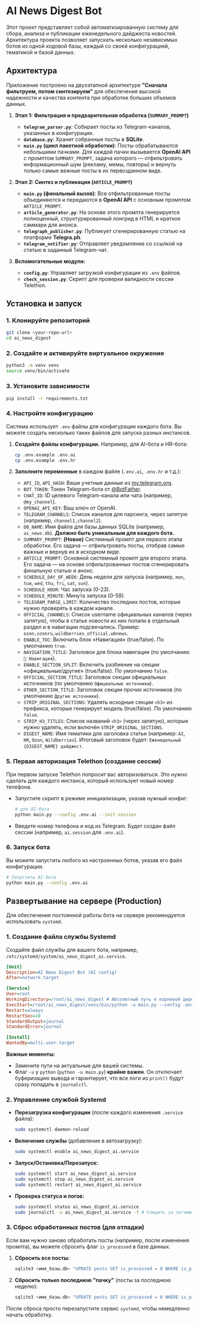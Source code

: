 # AI News Digest Bot

Этот проект представляет собой автоматизированную систему для сбора, анализа и публикации еженедельного дайджеста новостей. Архитектура проекта позволяет запускать несколько независимых ботов из одной кодовой базы, каждый со своей конфигурацией, тематикой и базой данных.

## Архитектура

Приложение построено на двухэтапной архитектуре **"Сначала фильтруем, потом синтезируем"** для обеспечения высокой надежности и качества контента при обработке больших объемов данных.

1.  **Этап 1: Фильтрация и предварительная обработка (`SUMMARY_PROMPT`)**
    *   **`telegram_parser.py`**: Собирает посты из Telegram-каналов, указанных в конфигурации.
    *   **`database.py`**: Хранит собранные посты в **SQLite**.
    *   **`main.py` (цикл пакетной обработки)**: Посты обрабатываются небольшими пачками. Для каждой пачки вызывается **OpenAI API** с промптом `SUMMARY_PROMPT`, задача которого — отфильтровать информационный шум (рекламу, мемы, повторы) и вернуть только самые важные посты в их первозданном виде.

2.  **Этап 2: Синтез и публикация (`ARTICLE_PROMPT`)**
    *   **`main.py` (финальный вызов)**: Все отфильтрованные посты объединяются и передаются в **OpenAI API** с основным промптом `ARTICLE_PROMPT`.
    *   **`article_generator.py`**: На основе этого промпта генерируется полноценный, структурированный лонгрид в HTML и краткое саммари для анонса.
    *   **`telegraph_publisher.py`**: Публикует сгенерированную статью на платформе **Telegra.ph**.
    *   **`telegram_notifier.py`**: Отправляет уведомление со ссылкой на статью в заданный Telegram-чат.

3.  **Вспомогательные модули:**
    *   **`config.py`**: Управляет загрузкой конфигурации из `.env` файлов.
    *   **`check_session.py`**: Скрипт для проверки валидности сессии Telethon.

## Установка и запуск

### 1. Клонируйте репозиторий
```bash
git clone <your-repo-url>
cd ai_news_digest
```

### 2. Создайте и активируйте виртуальное окружение
```bash
python3 -m venv venv
source venv/bin/activate
```

### 3. Установите зависимости
```bash
pip install -r requirements.txt
```

### 4. Настройте конфигурацию

Система использует `.env` файлы для конфигурации каждого бота. Вы можете создать несколько таких файлов для запуска разных инстансов.

1.  **Создайте файлы конфигурации.** Например, для AI-бота и HR-бота:
    ```bash
    cp .env.example .env.ai
    cp .env.example .env.hr
    ```

2.  **Заполните переменные** в каждом файле (`.env.ai`, `.env.hr` и т.д.):
    *   `API_ID`, `API_HASH`: Ваши учетные данные из [my.telegram.org](https://my.telegram.org).
    *   `BOT_TOKEN`: Токен Telegram-бота от [@BotFather](https://t.me/BotFather).
    *   `CHAT_ID`: ID целевого Telegram-канала или чата (например, `@my_channel`).
    *   `OPENAI_API_KEY`: Ваш ключ от OpenAI.
    *   `TELEGRAM_CHANNELS`: Список каналов для парсинга, через запятую (например, `channel1,channel2`).
    *   `DB_NAME`: Имя файла для базы данных SQLite (например, `ai_news.db`). **Должно быть уникальным для каждого бота.**
    *   `SUMMARY_PROMPT`: **(Новое)** Системный промпт для первого этапа обработки. Его задача — отфильтровать посты, отобрав самые важные и вернув их в исходном виде.
    *   `ARTICLE_PROMPT`: Основной системный промпт для второго этапа. Его задача — на основе отфильтрованных постов сгенерировать финальную статью и анонс.
    *   `SCHEDULE_DAY_OF_WEEK`: День недели для запуска (например, `mon`, `tue`, `wed`, `thu`, `fri`, `sat`, `sun`).
    *   `SCHEDULE_HOUR`: Час запуска (0-23).
    *   `SCHEDULE_MINUTE`: Минута запуска (0-59).
    *   `TELEGRAM_PARSE_LIMIT`: Количество последних постов, которые нужно проверять в каждом канале.
    *   `OFFICIAL_CHANNELS`: Список username официальных каналов (через запятую), чтобы в статье новости из них попали в отдельный раздел и в навигации подсвечались. Пример: `ozon,ozonru,wildberries_official,wbnews`.
    *   `ENABLE_TOC`: Включить блок «Навигация» (true/false). По умолчанию `true`.
    *   `NAVIGATION_TITLE`: Заголовок для блока навигации (по умолчанию `🧭 Навигация`).
    *   `ENABLE_SECTION_SPLIT`: Включить разбиение на секции «официальные/другие» (true/false). По умолчанию `false`.
    *   `OFFICIAL_SECTION_TITLE`: Заголовок секции официальных источников (по умолчанию `Официальные источники`).
    *   `OTHER_SECTION_TITLE`: Заголовок секции прочих источников (по умолчанию `Другие источники`).
    *   `STRIP_ORIGINAL_SECTIONS`: Удалять исходные секции `<h3>` из префикса, которые генерирует модель (true/false). По умолчанию `false`.
    *   `STRIP_H3_TITLES`: Список названий `<h3>` (через запятую), которые нужно удалять, если включён `STRIP_ORIGINAL_SECTIONS`.
    *   `DIGEST_NAME`: Имя тематики для заголовка статьи (например: `AI`, `HR`, `Ozon`, `Wildberries`). Итоговый заголовок будет: `Еженедельный {DIGEST_NAME} дайджест`.

### 5. Первая авторизация Telethon (создание сессии)

При первом запуске Telethon попросит вас авторизоваться. Это нужно сделать для каждого инстанса, который использует новый номер телефона.

*   Запустите скрипт в режиме инициализации, указав нужный конфиг:
    ```bash
    # для AI-бота
    python main.py --config .env.ai --init-session
    ```
*   Введите номер телефона и код из Telegram. Будет создан файл сессии (например, `ai.session` для `.env.ai`).

### 6. Запуск бота

Вы можете запустить любого из настроенных ботов, указав его файл конфигурации.

```bash
# Запустить AI-бота
python main.py --config .env.ai
```

## Развертывание на сервере (Production)

Для обеспечения постоянной работы бота на сервере рекомендуется использовать `systemd`.

### 1. Создание файла службы Systemd

Создайте файл службы для вашего бота, например, `/etc/systemd/system/ai_news_digest_ai.service`.

```ini
[Unit]
Description=AI News Digest Bot (AI config)
After=network.target

[Service]
User=root
WorkingDirectory=/root/ai_news_digest # Абсолютный путь к корневой директории проекта
ExecStart=/root/ai_news_digest/venv/bin/python -u main.py --config .env.ai
Restart=always
RestartSec=10
StandardOutput=journal
StandardError=journal

[Install]
WantedBy=multi-user.target
```

**Важные моменты:**
*   Замените пути на актуальные для вашей системы.
*   Флаг `-u` у `python` (`python -u main.py`) **крайне важен**. Он отключает буферизацию вывода и гарантирует, что все логи из `print()` будут сразу попадать в `journalctl`.

### 2. Управление службой Systemd

*   **Перезагрузка конфигурации** (после каждого изменения `.service` файла):
    ```bash
    sudo systemctl daemon-reload
    ```
*   **Включение службы** (добавление в автозагрузку):
    ```bash
    sudo systemctl enable ai_news_digest_ai.service
    ```
*   **Запуск/Остановка/Перезапуск:**
    ```bash
    sudo systemctl start ai_news_digest_ai.service
    sudo systemctl stop ai_news_digest_ai.service
    sudo systemctl restart ai_news_digest_ai.service
    ```
*   **Проверка статуса и логов:**
    ```bash
    sudo systemctl status ai_news_digest_ai.service
    sudo journalctl -u ai_news_digest_ai.service -f # Следить за логами в реальном времени
    ```

### 3. Сброс обработанных постов (для отладки)

Если вам нужно заново обработать посты (например, после изменения промпта), вы можете сбросить флаг `is_processed` в базе данных.

1.  **Сбросить все посты:**
    ```bash
    sqlite3 <имя_базы.db> "UPDATE posts SET is_processed = 0 WHERE is_processed = 1;"
    ```
2.  **Сбросить только последнюю "пачку"** (посты за последнюю неделю):
    ```bash
    sqlite3 <имя_базы.db> "UPDATE posts SET is_processed = 0 WHERE is_processed = 1 AND date >= (SELECT MAX(date) - 604800 FROM posts WHERE is_processed = 1);"
    ```

После сброса просто перезапустите сервис `systemd`, чтобы немедленно начать обработку.